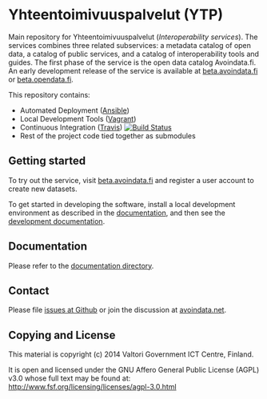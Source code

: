 
# Yhteentoimivuuspalvelut (YTP)

Main repository for Yhteentoimivuuspalvelut (_Interoperability services_). The services combines three related subservices: a metadata catalog of open data, a catalog of public services, and a catalog of interoperability tools and guides. The first phase of the service is the open data catalog Avoindata.fi. An early development release of the service is available at [beta.avoindata.fi](http://beta.avoindata.fi) or [beta.opendata.fi](http://beta.opendata.fi).

This repository contains:

- Automated Deployment ([Ansible](http://www.ansible.com))
- Local Development Tools ([Vagrant](http://www.vagrantup.com))
- Continuous Integration ([Travis](https://travis-ci.org/yhteentoimivuuspalvelut/ytp)) [![Build Status][travis-image]][travis-url]
- Rest of the project code tied together as submodules

## Getting started

To try out the service, visit [beta.avoindata.fi](http://beta.avoindata.fi) and register a user account to create new datasets.

To get started in developing the software, install a local development environment as described in the [documentation](doc/local-installation.md), and then see the [development documentation](doc/local-development.md).

## Documentation

Please refer to the [documentation directory](doc).

## Contact

Please file [issues at Github](https://github.com/yhteentoimivuuspalvelut/ytp/issues) or join the discussion at [avoindata.net](http://avoindata.net/).

## Copying and License

This material is copyright (c) 2014 Valtori Government ICT Centre, Finland.

It is open and licensed under the GNU Affero General Public License (AGPL) v3.0
whose full text may be found at: http://www.fsf.org/licensing/licenses/agpl-3.0.html

[travis-url]: https://travis-ci.org/yhteentoimivuuspalvelut/ytp
[travis-image]: https://travis-ci.org/yhteentoimivuuspalvelut/ytp.png?branch=master
